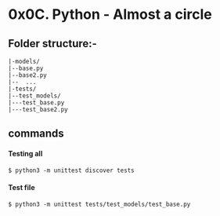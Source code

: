 #  0x0C. Python - Almost a circle 

## Folder structure:-

    |-models/
    |--base.py
    |--base2.py
    |--  ...
    |-tests/
    |--test_models/
    |---test_base.py
    |---test_base2.py

## commands 

#### Testing all

    $ python3 -m unittest discover tests
#### Test file

    $ python3 -m unittest tests/test_models/test_base.py